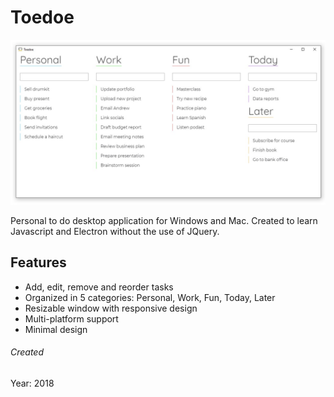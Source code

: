 # Toedoe

![Toedoe Screenshot](/images/screenshot-toedoe.jpg)

Personal to do desktop application for Windows and Mac. Created to learn Javascript and Electron without the use of JQuery.

## Features
- Add, edit, remove and reorder tasks
- Organized in 5 categories: Personal, Work, Fun, Today, Later
- Resizable window with responsive design
- Multi-platform support
- Minimal design

###### Created
Year: 2018